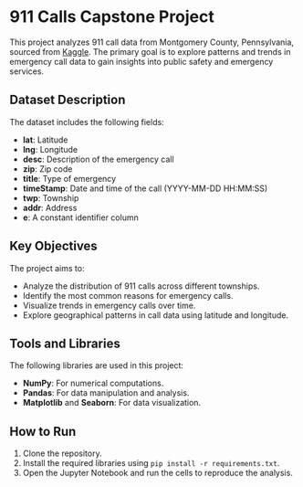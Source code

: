 # 911 Calls Capstone Project

This project analyzes 911 call data from Montgomery County, Pennsylvania, sourced from [Kaggle](https://www.kaggle.com/mchirico/montcoalert). The primary goal is to explore patterns and trends in emergency call data to gain insights into public safety and emergency services.

## Dataset Description

The dataset includes the following fields:

- **lat**: Latitude
- **lng**: Longitude
- **desc**: Description of the emergency call
- **zip**: Zip code
- **title**: Type of emergency
- **timeStamp**: Date and time of the call (YYYY-MM-DD HH:MM:SS)
- **twp**: Township
- **addr**: Address
- **e**: A constant identifier column

## Key Objectives

The project aims to:

- Analyze the distribution of 911 calls across different townships.
- Identify the most common reasons for emergency calls.
- Visualize trends in emergency calls over time.
- Explore geographical patterns in call data using latitude and longitude.

## Tools and Libraries

The following libraries are used in this project:

- **NumPy**: For numerical computations.
- **Pandas**: For data manipulation and analysis.
- **Matplotlib** and **Seaborn**: For data visualization.

## How to Run

1. Clone the repository.
2. Install the required libraries using `pip install -r requirements.txt`.
3. Open the Jupyter Notebook and run the cells to reproduce the analysis.

